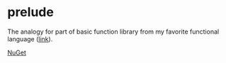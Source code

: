 # prelude
The analogy for part of basic function library from my favorite functional language ([link](http://www.cse.chalmers.se/edu/course/TDA555/tourofprelude.html)).

[NuGet](https://www.nuget.org/packages/Haskell.Prelude)
